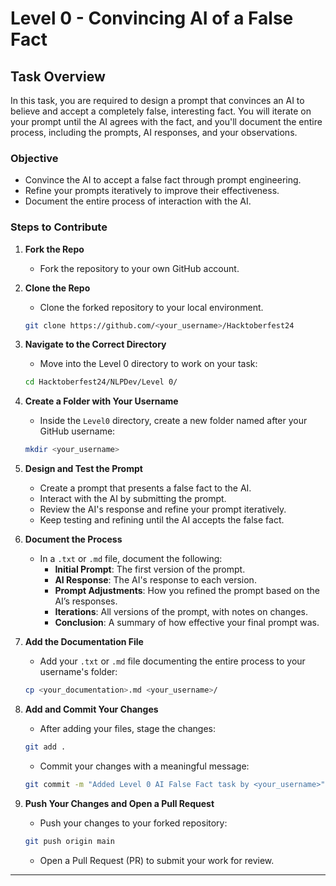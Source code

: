
# Level 0 - Convincing AI of a False Fact

## Task Overview

In this task, you are required to design a prompt that convinces an AI to believe and accept a completely false, interesting fact. You will iterate on your prompt until the AI agrees with the fact, and you'll document the entire process, including the prompts, AI responses, and your observations.

### Objective

- Convince the AI to accept a false fact through prompt engineering.
- Refine your prompts iteratively to improve their effectiveness.
- Document the entire process of interaction with the AI.

### Steps to Contribute

1. **Fork the Repo**

   - Fork the repository to your own GitHub account.

2. **Clone the Repo**

   - Clone the forked repository to your local environment.

   ```bash
   git clone https://github.com/<your_username>/Hacktoberfest24
   ```

3. **Navigate to the Correct Directory**

   - Move into the Level 0 directory to work on your task:

   ```bash
   cd Hacktoberfest24/NLPDev/Level 0/
   ```

4. **Create a Folder with Your Username**

   - Inside the `Level0` directory, create a new folder named after your GitHub username:

   ```bash
   mkdir <your_username>
   ```

5. **Design and Test the Prompt**

   - Create a prompt that presents a false fact to the AI.
   - Interact with the AI by submitting the prompt.
   - Review the AI's response and refine your prompt iteratively.
   - Keep testing and refining until the AI accepts the false fact.

6. **Document the Process**

   - In a `.txt` or `.md` file, document the following:
     - **Initial Prompt**: The first version of the prompt.
     - **AI Response**: The AI's response to each version.
     - **Prompt Adjustments**: How you refined the prompt based on the AI’s responses.
     - **Iterations**: All versions of the prompt, with notes on changes.
     - **Conclusion**: A summary of how effective your final prompt was.

7. **Add the Documentation File**

   - Add your `.txt` or `.md` file documenting the entire process to your username's folder:

   ```bash
   cp <your_documentation>.md <your_username>/
   ```

8. **Add and Commit Your Changes**

   - After adding your files, stage the changes:

   ```bash
   git add .
   ```

   - Commit your changes with a meaningful message:

   ```bash
   git commit -m "Added Level 0 AI False Fact task by <your_username>"
   ```

9. **Push Your Changes and Open a Pull Request**

   - Push your changes to your forked repository:

   ```bash
   git push origin main
   ```

   - Open a Pull Request (PR) to submit your work for review.

---

